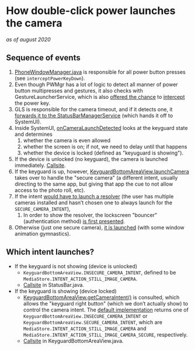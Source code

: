 # How double-click power launches the camera

_as of august 2020_


## Sequence of events



1. [PhoneWindowManager.java](/services/core/java/com/android/server/policy/PhoneWindowManager.java) is responsible for all power button presses (see `interceptPowerKeyDown`). 
2. Even though PWMgr has a lot of logic to detect all manner of power button multipresses and gestures, it also checks with GestureLauncherService, which is also [offered the chance](/services/core/java/com/android/server/policy/PhoneWindowManager.java#943) to [intercept](/services/core/java/com/android/server/GestureLauncherService.java#358) the power key.
3. GLS is responsible for the camera timeout, and if it detects one, it [forwards it to the StatusBarManagerService](/services/core/java/com/android/server/GestureLauncherService.java#475) (which hands it off to SystemUI).
4. Inside SystemUI, [onCameraLaunchDetected](/packages/SystemUI/src/com/android/systemui/statusbar/phone/StatusBar.java#3927) looks at the keyguard state and determines 
    1. whether the camera is even allowed 
    2. whether the screen is on; if not, we need to delay until that happens
    3. whether the device is locked (defined as "keyuguard is showing").
5. If the device is unlocked (no keyguard), the camera is launched immediately. [Callsite](/packages/SystemUI/src/com/android/systemui/statusbar/phone/StatusBar.java#3949).
6. If the keyguard is up, however, [KeyguardBottomAreaView.launchCamera](/packages/SystemUI/src/com/android/systemui/statusbar/phone/KeyguardBottomAreaView.java#477) takes over to handle the "secure camera" (a different intent, usually directing to the same app, but giving that app the cue to not allow access to the photo roll, etc).
7. If the intent [would have to launch a resolver](/packages/SystemUI/src/com/android/systemui/statusbar/phone/KeyguardBottomAreaView.java#480) (the user has multiple cameras installed and hasn’t chosen one to always launch for the `SECURE_CAMERA_INTENT`),
    1. In order to show the resolver, the lockscreen "bouncer" (authentication method) [is first presented](/packages/SystemUI/src/com/android/systemui/statusbar/phone/KeyguardBottomAreaView.java#523).
8. Otherwise (just one secure camera), [it is launched](/packages/SystemUI/src/com/android/systemui/statusbar/phone/KeyguardBottomAreaView.java#501) (with some window animation gymnastics).


## Which intent launches?



*   If the keyguard is not showing (device is unlocked)
    *   `KeyguardBottomAreaView.INSECURE_CAMERA_INTENT`, defined to be `MediaStore.INTENT_ACTION_STILL_IMAGE_CAMERA`. 
    *   [Callsite](/packages/SystemUI/src/com/android/systemui/statusbar/phone/StatusBar.java#3950) in StatusBar.java.
*   If the keyguard is showing (device locked)
    *   [KeyguardBottomAreaView.getCameraIntent()](/packages/SystemUI/src/com/android/systemui/statusbar/phone/KeyguardBottomAreaView.java#366) is consulted, which allows the "keyguard right button" (which we don’t actually show) to control the camera intent. The [default implementation](/packages/SystemUI/src/com/android/systemui/statusbar/phone/KeyguardBottomAreaView.java#831) returns one of `KeyguardBottomAreaView.INSECURE_CAMERA_INTENT` or `KeyguardBottomAreaView.SECURE_CAMERA_INTENT`, which are `MediaStore.INTENT_ACTION_STILL_IMAGE_CAMERA` and `MediaStore.INTENT_ACTION_STILL_IMAGE_CAMERA_SECURE`, respectively.
    *   [Callsite](/packages/SystemUI/src/com/android/systemui/statusbar/phone/KeyguardBottomAreaView.java#523) in KeyguardBottomAreaView.java.
